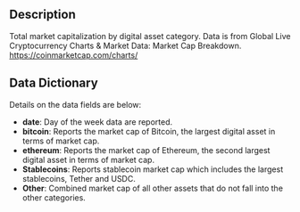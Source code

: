 
## Description

Total market capitalization by digital asset category.
Data is from Global Live Cryptocurrency Charts & Market Data: Market Cap Breakdown. https://coinmarketcap.com/charts/

## Data Dictionary

Details on the data fields are below:

- **date**: Day of the week data are reported. 
- **bitcoin**: Reports the market cap of Bitcoin, the largest digital asset in terms of market cap.
- **ethereum**: Reports the market cap of Ethereum, the second largest digital asset in terms of market cap.
- **Stablecoins**: Reports stablecoin market cap which includes the largest stablecoins, Tether and USDC. 
- **Other**: Combined market cap of all other assets that do not fall into the other categories.

